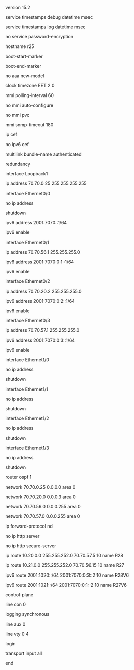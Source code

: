 version 15.2

service timestamps debug datetime msec

service timestamps log datetime msec

no service password-encryption

hostname r25

boot-start-marker

boot-end-marker

no aaa new-model

clock timezone EET 2 0

mmi polling-interval 60

no mmi auto-configure

no mmi pvc

mmi snmp-timeout 180

ip cef

no ipv6 cef

multilink bundle-name authenticated

redundancy

interface Loopback1

 ip address 70.70.0.25 255.255.255.255

interface Ethernet0/0

 no ip address

 shutdown

 ipv6 address 2001:7070::1/64

 ipv6 enable

interface Ethernet0/1

 ip address 70.70.56.1 255.255.255.0

 ipv6 address 2001:7070:0:1::1/64

 ipv6 enable

interface Ethernet0/2

 ip address 70.70.20.2 255.255.255.0

 ipv6 address 2001:7070:0:2::1/64

 ipv6 enable

interface Ethernet0/3

 ip address 70.70.57.1 255.255.255.0

 ipv6 address 2001:7070:0:3::1/64

 ipv6 enable

interface Ethernet1/0

 no ip address

 shutdown

interface Ethernet1/1

 no ip address

 shutdown

interface Ethernet1/2

 no ip address

 shutdown

interface Ethernet1/3

 no ip address

 shutdown

router ospf 1

 network 70.70.0.25 0.0.0.0 area 0

 network 70.70.20.0 0.0.0.3 area 0

 network 70.70.56.0 0.0.0.255 area 0

 network 70.70.57.0 0.0.0.255 area 0

ip forward-protocol nd

no ip http server

no ip http secure-server

ip route 10.20.0.0 255.255.252.0 70.70.57.5 10 name R28

ip route 10.21.0.0 255.255.252.0 70.70.56.15 10 name R27

ipv6 route 2001:1020::/64 2001:7070:0:3::2 10 name R28V6

ipv6 route 2001:1021::/64 2001:7070:0:1::2 10 name R27V6

control-plane

line con 0

 logging synchronous

line aux 0

line vty 0 4

 login

 transport input all

end
